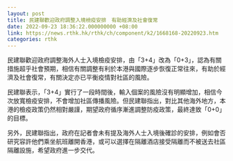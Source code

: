 ```yaml
---
layout: post
title: 民建聯歡迎政府調整入境檢疫安排　有助經濟及社會復常
date: 2022-09-23 18:36:22.000000000 +08:00
link: https://news.rthk.hk/rthk/ch/component/k2/1668168-20220923.htm
categories: rthk
---
```


民建聯歡迎政府調整海外人士入境檢疫安排，由「3+4」改為「0+3」，認為有關措施超乎社會預期，相信有關調整有利於本港與國際逐步恢復正常往來，有助於經濟及社會復常，有關決定亦已平衡疫情對社區的風險。 

民建聯表示，「3+4」實行了一段時間後，輸入個案的風險沒有明顯增加，相信今次放寬檢疫安排，不會增加社區傳播風險。但民建聯指出，對比其他海外地方，本港的檢疫政策仍然相對嚴謹，期望政府循序漸進調整防疫政策，最終達致「0+0」的目標。 

另外，民建聯指出，政府在記者會未有提及海外人士入境後確診的安排，例如會否研究容許他們乘坐航班離開香港，或可以選擇在隔離酒店接受隔離而不被送去社區隔離設施，希望政府進一步交代。
